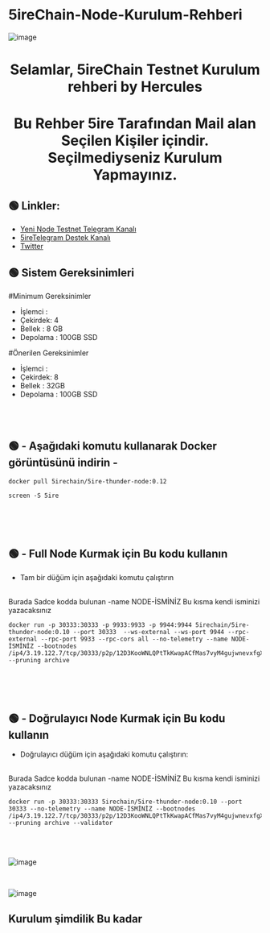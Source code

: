 # 5ireChain-Node-Kurulum-Rehberi
![image](https://user-images.githubusercontent.com/101635385/207453430-865181a5-6d82-429f-8784-a265ac93b6d1.png)
<h1 align="center"> Selamlar,  5ireChain Testnet Kurulum rehberi by Hercules
</h1>

<h1 align="center"> Bu Rehber 5ire Tarafından Mail alan Seçilen Kişiler içindir. Seçilmediyseniz Kurulum Yapmayınız.

## 🟢 Linkler:

 * [Yeni Node Testnet Telegram Kanalı](https://t.me/HerculesNode)
 * [5ireTelegram Destek Kanalı](https://t.me/x5hirechain)
 * [Twitter](https://twitter.com/Hercules4413)

## 🟢 Sistem Gereksinimleri

#Minimum Gereksinimler

* İşlemci :
* Çekirdek: 4
* Bellek : 8 GB
* Depolama : 100GB SSD


#Önerilen Gereksinimler

* İşlemci :
* Çekirdek: 8
* Bellek : 32GB
* Depolama : 100GB SSD
<br><br><br><br>

 ## 🟢 - Aşağıdaki komutu kullanarak Docker görüntüsünü indirin -
 
```shell
docker pull 5irechain/5ire-thunder-node:0.12
```
 
```shell
screen -S 5ire
``` 

<br><br><br>

 ## 🟢 - Full Node Kurmak için Bu kodu kullanın 
 
 * Tam bir düğüm için aşağıdaki komutu çalıştırın

<br>  
 Burada Sadce kodda bulunan -name NODE-İSMİNİZ  Bu kısma kendi isminizi yazacaksınız
 
```shell
docker run -p 30333:30333 -p 9933:9933 -p 9944:9944 5irechain/5ire-thunder-node:0.10 --port 30333  --ws-external --ws-port 9944 --rpc-external --rpc-port 9933 --rpc-cors all --no-telemetry --name NODE-İSMİNİZ --bootnodes /ip4/3.19.122.7/tcp/30333/p2p/12D3KooWNLQPtTkKwapACfMas7vyM4gujwnevxfgXUyTGno3bDpY --pruning archive
```
 <br><br><br>
 
 ## 🟢 - Doğrulayıcı Node Kurmak için Bu kodu kullanın 
 
 * Doğrulayıcı düğüm için aşağıdaki komutu çalıştırın:
 
 <br>  Burada Sadce kodda bulunan -name NODE-İSMİNİZ  Bu kısma kendi isminizi yazacaksınız
 
```shell
docker run -p 30333:30333 5irechain/5ire-thunder-node:0.10 --port 30333 --no-telemetry --name NODE-İSMİNİZ --bootnodes /ip4/3.19.122.7/tcp/30333/p2p/12D3KooWNLQPtTkKwapACfMas7vyM4gujwnevxfgXUyTGno3bDpY --pruning archive --validator
```
<br>
<br>
 
 ![image](https://user-images.githubusercontent.com/101635385/208252070-92865318-c996-4013-9e7b-2217ccc8369d.png)
 
 <br>


![image](https://user-images.githubusercontent.com/101635385/208251835-12619bbf-e55f-4ae8-ab02-d5774d95c668.png)









 ## Kurulum şimdilik Bu kadar
 


